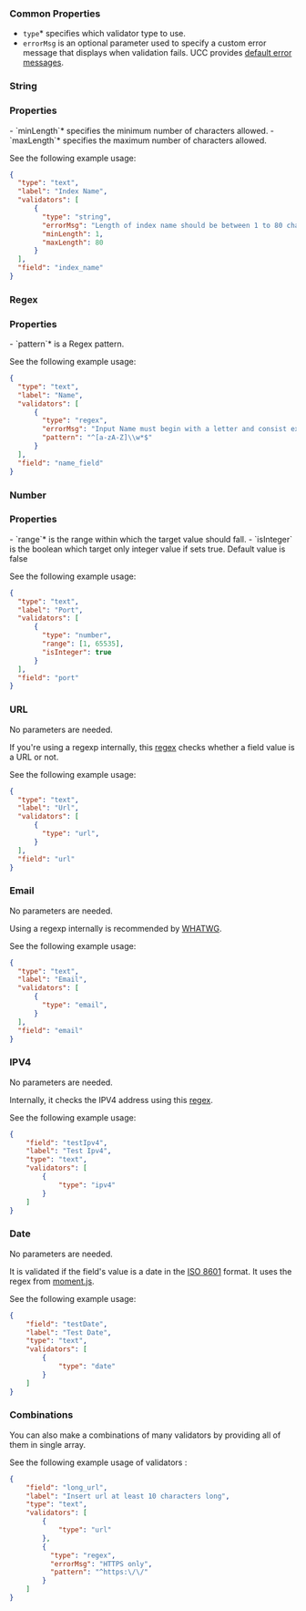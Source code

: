 ### Common Properties

- `type`<span class="required-asterisk">\*</span> specifies which validator type to use.
- `errorMsg` is an optional parameter used to specify a custom error message that displays when validation fails. UCC provides [default error messages](https://github.com/splunk/addonfactory-ucc-generator/blob/develop/ui/src/constants/messageDict.ts).

### String

<h3> Properties </h3>
- `minLength`<span class="required-asterisk">*</span> specifies the minimum number of characters allowed.
- `maxLength`<span class="required-asterisk">*</span> specifies the maximum number of characters allowed.

See the following example usage:

```json
{
  "type": "text",
  "label": "Index Name",
  "validators": [
      {
        "type": "string",
        "errorMsg": "Length of index name should be between 1 to 80 characters.",
        "minLength": 1,
        "maxLength": 80
      }
  ],
  "field": "index_name"
}
```

### Regex

<h3> Properties </h3>
- `pattern`<span class="required-asterisk">*</span> is a Regex pattern.

See the following example usage:

```json
{
  "type": "text",
  "label": "Name",
  "validators": [
      {
        "type": "regex",
        "errorMsg": "Input Name must begin with a letter and consist exclusively of alphanumeric characters and underscores.",
        "pattern": "^[a-zA-Z]\\w*$"
      }
  ],
  "field": "name_field"
}
```

### Number

<h3> Properties </h3>
- `range`<span class="required-asterisk">*</span> is the range within which the target value should fall.
- `isInteger` is the boolean which target only integer value if sets true. Default value is false

See the following example usage:

```json
{
  "type": "text",
  "label": "Port",
  "validators": [
      {
        "type": "number",
        "range": [1, 65535],
        "isInteger": true
      }
  ],
  "field": "port"
}
```

### URL

No parameters are needed.

If you're using a regexp internally, this [regex](https://github.com/splunk/addonfactory-ucc-generator/blob/main/ui/src/constants/preDefinedRegex.ts) checks whether a field value is a URL or not.

See the following example usage:

```json
{
  "type": "text",
  "label": "Url",
  "validators": [
      {
        "type": "url",
      }
  ],
  "field": "url"
}
```

### Email

No parameters are needed.

Using a regexp internally is recommended by [WHATWG](<https://html.spec.whatwg.org/multipage/input.html#email-state-(type=email)>).

See the following example usage:

```json
{
  "type": "text",
  "label": "Email",
  "validators": [
      {
        "type": "email",
      }
  ],
  "field": "email"
}
```

### IPV4

No parameters are needed.

Internally, it checks the IPV4 address using this [regex](https://github.com/splunk/addonfactory-ucc-generator/blob/main/ui/src/constants/preDefinedRegex.ts).

See the following example usage:

```json
{
    "field": "testIpv4",
    "label": "Test Ipv4",
    "type": "text",
    "validators": [
        {
            "type": "ipv4"
        }
    ]
}
```

### Date

No parameters are needed.

It is validated if the field's value is a date in the [ISO 8601](https://www.w3.org/TR/1998/NOTE-datetime-19980827) format.
It uses the regex from [moment.js](https://github.com/moment/moment/blob/2.17.1/moment.js#L1980).

See the following example usage:

```json
{
    "field": "testDate",
    "label": "Test Date",
    "type": "text",
    "validators": [
        {
            "type": "date"
        }
    ]
}
```

### Combinations

You can also make a combinations of many validators by providing all of them in single array.

See the following example usage of validators :

```json
{
    "field": "long_url",
    "label": "Insert url at least 10 characters long",
    "type": "text",
    "validators": [
        {
            "type": "url"
        },
        {
          "type": "regex",
          "errorMsg": "HTTPS only",
          "pattern": "^https:\/\/"
        }
    ]
}
```
